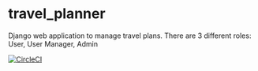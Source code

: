 # travel_planner

Django web application to manage travel plans. 
There are 3 different roles: User, User Manager, Admin




[![CircleCI](https://circleci.com/gh/shubhangini-tripathy/travel_planner/tree/master.svg?style=shield&circle-token=:circle-token)](https://circleci.com/gh/shubhangini-tripathy/travel_planner/tree/master)

